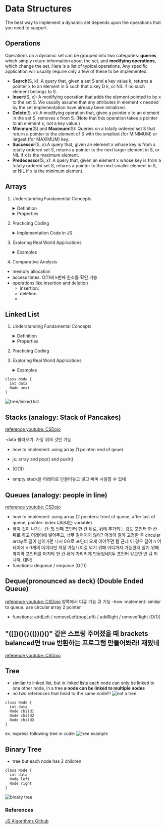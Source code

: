 # Data Structures

The best way to implement a dynamic set depends upon the operations that you need to support. 

## Operations
Operations on a dynamic set can be grouped into two categories: **queries**, which
simply return information about the set, and **modifying operations**, which change
the set. Here is a list of typical operations. Any specific application will usually
require only a few of these to be implemented. 

- **Search**(S, k): A query that, given a set S and a key value k, returns a pointer x to an element
in S such that x.key D k, or NIL if no such element belongs to S.
- **Insert**(S, x): A modifying operation that adds the element pointed to by x to the set S. We
usually assume that any attributes in element x needed by the set implementation have already been initialized. 
- **Delete**(S, x): A modifying operation that, given a pointer x to an element in the set S, removes x from S. (Note that this operation takes a pointer to an element x, not
a key value.) 
- **Minimum**(S) and **Maximum**(S): Queries on a totally ordered set S that return a pointer to the element of S with
the smallest (for MINIMUM) or largest (for MAXIMUM) key. 
- **Successor**(S, x):A query that, given an element x whose key is from a totally ordered set S,
returns a pointer to the next larger element in S, or NIL if x is the maximum
element. 
- **Predecessor**(S, x): A query that, given an element x whose key is from a totally ordered set S,
returns a pointer to the next smaller element in S, or NIL if x is the minimum
element. 
  

## Arrays
1) Understanding Fundamental Concepts
   
    <details>
    <summary>Definition</summary>
    
    - Arrays are linear data structures that store elements of the same data type in contiguous memory locations. They allow random access to     elements, which means any element can be accessed directly if its index is known
    </details>

    <details>
    <summary>Properties</summary>

    - Arrays have a fixed size, which means the number of elements they can store is defined when they are created. This makes them static
    </details>

2) Practicing Coding
    <details>
    <summary>Implementation Code in JS</summary>
       
      ```
      class Array {
          static int idx = 3;
          static int num = 6;
          static int[] arr = new int[10];
      
          public static void main(String[] args) {
              for (int i = 0; i < arr.length - 1; i++) {
                  arr[i] = i;
              }
      
              check(); // 초기화 상태
      				//0 1 2 3 4 5 6 7 8 0  
      
              insert();
              check(); // 임의의 위치 추가 상태
      				//0 1 2 6 3 4 5 6 7 8
      
              delete();
              check(); // 임의의 위치 삭제 상태
      				//0 1 2 3 4 5 6 7 8 0
          }
      
          static void check() {
              for (int x : arr) {
                  System.out.print(x + " ");
              }
              System.out.println();
          }
      
          static void insert() {
              for (int i = arr.length - 1; i >= idx; i--) {
                  int tmp = arr[i - 1];
                  arr[i] = tmp;
              }
              arr[idx] = num;
          }
      
          static void delete() {
              for (int i = idx; i < arr.length - 1; i++) {
                  int tmp = arr[i + 1];
                  arr[i] = tmp;
              }
              arr[arr.length - 1] = 0;
          }
      }
      ```
    </details>

3) Exploring Real World Applications
    <details>
    <summary>Examples</summary>
       
      [BaekJun 10808번: 알파벳 개수](https://www.acmicpc.net/problem/10808)

      [BaekJun 10818번: 최소, 최대](https://sukvvon.tistory.com/84)

      [leetcode: Two Sum](https://leetcode.com/problems/two-sum/description/)
    </details>

5) Comparative Analysis

- memory allocation
- access times: O(1)에 k번째 원소를 확인 가능
- operations like insertion and deletion
   - insertion:
   - deletion:
   -     

## Linked List

1) Understanding Fundamental Concepts

   <details>
   <summary>Definition</summary>

   - A linked list is also a linear data structure, but unlike arrays, its elements (known as nodes) are not stored in contiguous memory locations. Each node contains the data and a reference (or link) to the next node in the sequence
   </details>

   <details>
   <summary>Properties</summary>

   - Linked lists are dynamic, meaning they can grow and shrink in size as needed during runtime. They allow for efficient insertions and deletions because these operations do not require the elements to be contiguous
   </details>

2) Practicing Coding

3) Exploring Real World Applications
       <details>
    <summary>Examples</summary>

      [leetcode: Merge Two Sorted Lists](https://leetcode.com/problems/merge-two-sorted-lists/description/)
    </details>

```
class Node {
  int data
  Node next
}
```
![tree/linked list](https://github.com/yurright/Harvard-CS50-Repo/blob/main/resources/tree-linked-list.png)


## Stacks (analogy: Stack of Pancakes)
[reference youtube: CSDojo](https://www.youtube.com/watch?v=A3ZUpyrnCbM )

-data 불러오기: 가장 위의 것만 가능
- how to implement: using array (1 pointer: end of qeue)
- js: array and pop() and push()
-  (O(1))

- empty stack을 어레이로 만들어놓고 넣고 빼며 사용할 수 있네


## Queues (analogy: people in line)
[reference youtube: CSDojo](https://www.youtube.com/watch?v=A3ZUpyrnCbM )

- how to implement: using array (2 pointers: front of queue, after last of queue, pointer: index 나타내는 variable)
- 앞이 것이 나가는 건: 첫 번째 포인터 한 칸 뒤로, 뒤에 추가되는 것도 포인터 한 칸 뒤로 하고 어레이에 넣어주고, 너무 길어지지 않아? 어레이 길이 고정한 후 circular array로 길이 넘어가면 다시 0으로 포인터 오게 이어주면 됨 근데 이 경우 길이 n 어레이에 n-1개의 데이터만 저장 가능! (이걸 막기 위해 어디까지 가능한지 알기 위해 마지막 포인터를 마지막 한 칸 뒤에 가리키게 만들었네!(두 포인터 같으면 빈 큐 되니까. 대박)
- functions: dequeue / enqueue (O(1))
  

## Deque(pronounced as deck) (Double Ended Queue)
[reference youtube: CSDojo](https://www.youtube.com/watch?v=A3ZUpyrnCbM )
양쪽에서 디큐 가능 큐 가능
-how implement: similar to queue. use circular array 2 pointer
- functions: addLeft / removeLeft(popLeft) / addRight / removeRight  (O(1))

## "([])(){}(())()()" 같은 스트링 주어졌을 때 brackets balanced면 true 반환하는 프로그램 만들어봐라! 재밌네
[reference youtube: CSDojo](https://www.youtube.com/watch?v=A3ZUpyrnCbM )


## Tree
- similar to linked list, but in linked lists each node can only be linked to one other node, in a tree **a node can be linked to multiple nodes**
- no two references that head to the same node!!!
![not a tree](https://github.com/yurright/Harvard-CS50-Repo/blob/main/resources/not-a-tree.png)

```
class Node {
  int data
  Node child1
  Node child2
  Node child3
}
```

ex. express following tree in code:
![tree example](https://github.com/yurright/Harvard-CS50-Repo/blob/main/resources/tree.png)

## Binary Tree
- tree but each node has 2 children
```
class Node {
  int data
  Node left
  Node right
}
```
![binary tree](https://github.com/yurright/Harvard-CS50-Repo/blob/main/resources/binary-tree.png)

### References
[JS Algorithms Github](https://github.com/trekhleb/javascript-algorithms)

